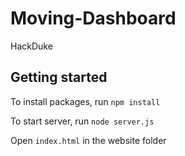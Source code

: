 # Moving-Dashboard
HackDuke

## Getting started

To install packages, run `npm install`

To start server, run `node server.js`

Open `index.html` in the website folder